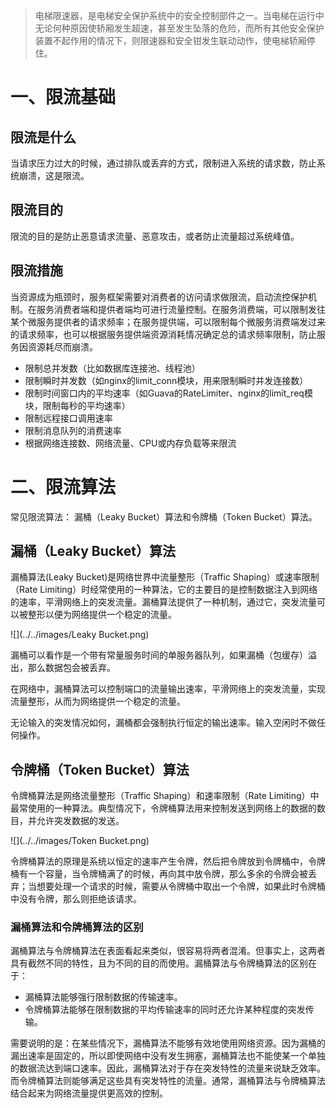 > 电梯限速器，是电梯安全保护系统中的安全控制部件之一。当电梯在运行中无论何种原因使轿厢发生超速，甚至发生坠落的危险，而所有其他安全保护装置不起作用的情况下，则限速器和安全钳发生联动动作，使电梯轿厢停住。

# 一、限流基础

## 限流是什么

当请求压力过大的时候，通过排队或丢弃的方式，限制进入系统的请求数，防止系统崩溃，这是限流。

## 限流目的

限流的目的是防止恶意请求流量、恶意攻击，或者防止流量超过系统峰值。

## 限流措施

当资源成为瓶颈时，服务框架需要对消费者的访问请求做限流，启动流控保护机制。在服务消费者端和提供者端均可进行流量控制。在服务消费端，可以限制发往某个微服务提供者的请求频率；在服务提供端，可以限制每个微服务消费端发过来的请求频率，也可以根据服务提供端资源消耗情况确定总的请求频率限制，防止服务因资源耗尽而崩溃。

- 限制总并发数（比如数据库连接池、线程池）
- 限制瞬时并发数（如nginx的limit_conn模块，用来限制瞬时并发连接数）
- 限制时间窗口内的平均速率（如Guava的RateLimiter、nginx的limit_req模块，限制每秒的平均速率）
- 限制远程接口调用速率
- 限制消息队列的消费速率
- 根据网络连接数、网络流量、CPU或内存负载等来限流

# 二、限流算法

常见限流算法： 漏桶（Leaky Bucket）算法和令牌桶（Token Bucket）算法。

## 漏桶（Leaky Bucket）算法

漏桶算法(Leaky Bucket)是网络世界中流量整形（Traffic Shaping）或速率限制（Rate Limiting）时经常使用的一种算法，它的主要目的是控制数据注入到网络的速率，平滑网络上的突发流量。漏桶算法提供了一种机制，通过它，突发流量可以被整形以便为网络提供一个稳定的流量。

![](../../images/Leaky Bucket.png)

漏桶可以看作是一个带有常量服务时间的单服务器队列，如果漏桶（包缓存）溢出，那么数据包会被丢弃。

在网络中，漏桶算法可以控制端口的流量输出速率，平滑网络上的突发流量，实现流量整形，从而为网络提供一个稳定的流量。

无论输入的突发情况如何，漏桶都会强制执行恒定的输出速率。输入空闲时不做任何操作。

## 令牌桶（Token Bucket）算法

令牌桶算法是网络流量整形（Traffic Shaping）和速率限制（Rate Limiting）中最常使用的一种算法。典型情况下，令牌桶算法用来控制发送到网络上的数据的数目，并允许突发数据的发送。

![](../../images/Token Bucket.png)

令牌桶算法的原理是系统以恒定的速率产生令牌，然后把令牌放到令牌桶中，令牌桶有一个容量，当令牌桶满了的时候，再向其中放令牌，那么多余的令牌会被丢弃；当想要处理一个请求的时候，需要从令牌桶中取出一个令牌，如果此时令牌桶中没有令牌，那么则拒绝该请求。

### 漏桶算法和令牌桶算法的区别

漏桶算法与令牌桶算法在表面看起来类似，很容易将两者混淆。但事实上，这两者具有截然不同的特性，且为不同的目的而使用。漏桶算法与令牌桶算法的区别在于：

- 漏桶算法能够强行限制数据的传输速率。
- 令牌桶算法能够在限制数据的平均传输速率的同时还允许某种程度的突发传输。

需要说明的是：在某些情况下，漏桶算法不能够有效地使用网络资源。因为漏桶的漏出速率是固定的，所以即使网络中没有发生拥塞，漏桶算法也不能使某一个单独的数据流达到端口速率。因此，漏桶算法对于存在突发特性的流量来说缺乏效率。而令牌桶算法则能够满足这些具有突发特性的流量。通常，漏桶算法与令牌桶算法结合起来为网络流量提供更高效的控制。


